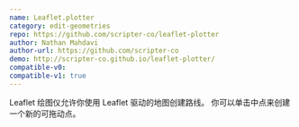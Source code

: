 ```yaml
---
name: Leaflet.plotter
category: edit-geometries
repo: https://github.com/scripter-co/leaflet-plotter
author: Nathan Mahdavi
author-url: https://github.com/scripter-co
demo: http://scripter-co.github.io/leaflet-plotter/
compatible-v0:
compatible-v1: true
---
```


Leaflet 绘图仪允许你使用 Leaflet 驱动的地图创建路线。 你可以单击中点来创建一个新的可拖动点。
